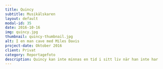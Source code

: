 ```yaml
---
title: Quincy
subtitle: Musikälskaren
layout: default
modal-id: 35
date: 2016-10-16
img: quincy.jpg
thumbnail: quincy-thumbnail.jpg
alt: I en man cave med Miles Davis
project-date: Oktober 2016
client: Privat
category: Reportagefoto
description: Quincy kan inte minnas en tid i sitt liv när han inte har lyssnat på musik. Den har alltid funnits där. Hemma saknas inte möjligheter att lyssna, tvärtom. På husets entréplan har han en musikanläggning vars räckvidd förlängs med högtalare i köket. En trappa upp, i Quincys “man cave", finns ytterligare en anläggning liksom huvuddelen av hans skivsamling. Där sitter han gärna och lyssnar i lugn och ro medan han bläddrar bland omslagen. I hyllorna trängs artister som James Brown, Marvin Gaye, Michael Jackson, Stevie Wonder, Miles Davis, Beres Hammond, Buju Banton och Wu Tang. Flitigast just nu snurrar soundtracket till Broadwaymusikalen Hamilton.
---
```

